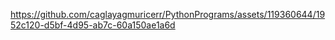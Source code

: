 

https://github.com/caglayagmuricerr/PythonPrograms/assets/119360644/1952c120-d5bf-4d95-ab7c-60a150ae1a6d

